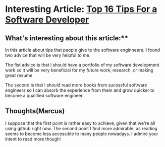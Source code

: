 # Interesting Article: [Top 16 Tips For a Software Developer](https://www.knowledgehut.com/blog/web-development/tips-for-software-developer)

## What's interesting about this article:**

In this article about tips that people give to the software enginneers. I found two advice that will be very helpful to me.

The fist advice is that I should have a portfolio of my software development work so it will be very beneficial for my future work, research, or making great resume.

The second is that I should read more books from sucessful software engineers so I can absorb the experience from them and grow quicker to become a qualified software engineer.

## Thoughts(Marcus)

I suppose that the first point is rather easy to achieve, given that we're all using github right now. The second point I find more admirable, as reading seems to become less accessible to many people nowadays. I admire your intent to read more though!
